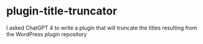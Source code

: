 # plugin-title-truncator

I asked ChatGPT 4 to write a plugin that will truncate the titles resulting from the WordPress plugin repository

